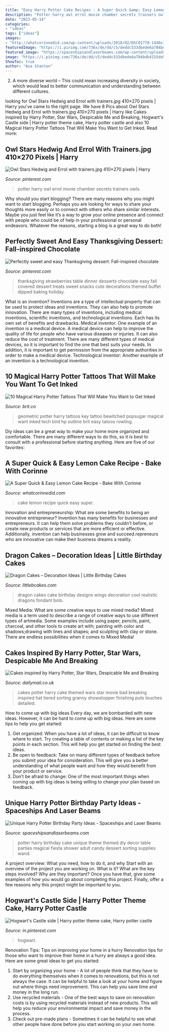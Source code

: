 ```yaml
---
title: "Easy Harry Potter Cake Recipes : A Super Quick &amp; Easy Lemon Cake Recipe"
description: "Potter harry owl errol movie chamber secrets trainers owls"
date: "2023-05-14"
categories:
- "ideas"
tags: ["ideas"]
images:
- "http://whatcorinnedid.com/wp-content/uploads/2018/02/DSC01778-1440x1080-1440x1080.jpg"
featuredImage: "https://i.pinimg.com/736x/de/dd/c5/deddc533dbede6a784bdb4155de552c2--chamber-of-secrets-movie.jpg"
featured_image: "https://spaceshipsandlaserbeams.com/wp-content/uploads/2015/09/unique-harry-potter-birthday-party-ideas.jpg"
image: "https://i.pinimg.com/736x/de/dd/c5/deddc533dbede6a784bdb4155de552c2--chamber-of-secrets-movie.jpg"
ShowToc: true
author: "Asa Stanton"
---
```



2. A more diverse world – This could mean increasing diversity in society, which would lead to better communication and understanding between different cultures.

	

		
looking for Owl Stars Hedwig and Errol with trainers.jpg 410×270 pixels | Harry you've came to the right page. We have 8 Pics about Owl Stars Hedwig and Errol with trainers.jpg 410×270 pixels | Harry like Cakes inspired by Harry Potter, Star Wars, Despicable Me and Breaking, Hogwart&#039;s Castle side | Harry potter theme cake, Harry potter castle and also 10 Magical Harry Potter Tattoos That Will Make You Want to Get Inked. Read more:
		
    
## Owl Stars Hedwig And Errol With Trainers.jpg 410×270 Pixels | Harry

<img loading=lazy src="https://i.pinimg.com/736x/de/dd/c5/deddc533dbede6a784bdb4155de552c2--chamber-of-secrets-movie.jpg" onerror="this.onerror=null;this.src='https://tse2.mm.bing.net/th?id=OIP.fNkZumlX3BF47GwzJM2LegAAAA&amp;pid=15.1';" alt="Owl Stars Hedwig and Errol with trainers.jpg 410×270 pixels | Harry">

_Source: pinterest.com_

>potter harry owl errol movie chamber secrets trainers owls. 

	

Why should you start blogging?
There are many reasons why you might want to start blogging. Perhaps you are looking for ways to share your thoughts more easily or to connect with others who share similar interests. Maybe you just feel like it’s a way to grow your online presence and connect with people who could be of help in your professional or personal endeavors. Whatever the reasons, starting a blog is a great way to do both!

    
## Perfectly Sweet And Easy Thanksgiving Dessert: Fall-inspired Chocolate

<img loading=lazy src="https://i.pinimg.com/originals/da/60/4a/da604a8ca4dc470dc70df300dab0131d.jpg" onerror="this.onerror=null;this.src='https://tse4.mm.bing.net/th?id=OIP.6IWm7xFGxI9N5GRnZf8kyQHaKQ&amp;pid=15.1';" alt="Perfectly sweet and easy Thanksgiving dessert: Fall-inspired chocolate">

_Source: pinterest.com_

>thanksgiving strawberries table dinner desserts chocolate easy fall covered dessert treats sweet snacks cute decorations themed buffet dipped baking holiday. 

	

What is an invention?
Inventions are a type of intellectual property that can be used to protect ideas and inventions. They can also help to promote innovation. There are many types of inventions, including medical inventions, scientific inventions, and technological inventions. Each has its own set of benefits and drawbacks.
Medical inventor: 
One example of an invention is a medical device. A medical device can help to improve the quality of life for people who have various diseases or injuries. It can also reduce the cost of treatment. 
There are many different types of medical devices, so it is important to find the one that best suits your needs. In addition, it is important to get permission from the appropriate authorities in order to make a medical device. 
Technological inventor: 
Another example of an invention is a technological invention.

    
## 10 Magical Harry Potter Tattoos That Will Make You Want To Get Inked

<img loading=lazy src="https://assets.rebelmouse.io/eyJhbGciOiJIUzI1NiIsInR5cCI6IkpXVCJ9.eyJpbWFnZSI6Imh0dHBzOi8vd3d3LmJyaXQuY28vbWVkaWEtbGlicmFyeS9leUpoYkdjaU9pSklVekkxTmlJc0luUjVjQ0k2SWtwWFZDSjkuZXlKcGJXRm5aU0k2SW1oMGRIQnpPaTh2WVhOelpYUnpMbkppYkM1dGN5OHlNVFl6TlRFMU1pOXZjbWxuYVc0dWFuQm5JaXdpWlhod2FYSmxjMTloZENJNk1UWTJNRGcxT0RVM00zMC5PLWxuRjVZV0MzQ3ZoX0Z4VHpieHlldmhJOFl6QUotX29DbFRWNWJIZ2NvL2ltYWdlLmpwZz93aWR0aD05ODAiLCJleHBpcmVzX2F0IjoxNjMxMzEwMzEyfQ.XQTMxU2G0C4Su7LReN9X_X5fkaIwpbq052U9grFeklg/img.jpg?width=2000&amp;height=2000" onerror="this.onerror=null;this.src='https://tse4.mm.bing.net/th?id=OIP.N0ZcT2JFX2EZl1lb9Of2yQHaHa&amp;pid=15.1';" alt="10 Magical Harry Potter Tattoos That Will Make You Want to Get Inked">

_Source: brit.co_

>geometric potter harry tattoos key tattoo bewitched popsugar magical want inked tech bird hp outline brit easy tatoos rowling. 

	

Diy ideas can be a great way to make your home more organized and comfortable. There are many different ways to do this, so it is best to consult with a professional before starting anything. Here are five of our favorites: 

    
## A Super Quick &amp; Easy Lemon Cake Recipe - Bake With Corinne

<img loading=lazy src="http://whatcorinnedid.com/wp-content/uploads/2018/02/DSC01778-1440x1080-1440x1080.jpg" onerror="this.onerror=null;this.src='https://tse1.mm.bing.net/th?id=OIP.y2jNUWcAAQmHJlSBiJtfgQHaFj&amp;pid=15.1';" alt="A Super Quick &amp; Easy Lemon Cake Recipe - Bake With Corinne">

_Source: whatcorinnedid.com_

>cake lemon recipe quick easy super. 

	

Innovation and entrepreneurship: What are some benefits to being an innovative entrepreneur?
Invention has many benefits for businesses and entrepreneurs. It can help them solve problems they couldn’t before, or create new products or services that are more efficient or effective. Additionally, invention can help businesses grow and succeed.repreneurs who are innovative can make their business dreams a reality.

    
## Dragon Cakes – Decoration Ideas | Little Birthday Cakes

<img loading=lazy src="http://www.littlebcakes.com/wp-content/uploads/2013/08/Dragon-Cake.jpg" onerror="this.onerror=null;this.src='https://tse2.mm.bing.net/th?id=OIP.dN9AVJ2hXeSdbZrWBD3H9wHaFw&amp;pid=15.1';" alt="Dragon Cakes – Decoration Ideas | Little Birthday Cakes">

_Source: littlebcakes.com_

>dragon cakes cake birthday designs wings decoration cool realistic dragons fondant bolo. 

	

Mixed Media: What are some creative ways to use mixed media?
Mixed media is a term used to describe a range of creative ways to use different types of artmedia. Some examples include using paper, pencils, paint, charcoal, and other tools to create art with; painting with color and shadows;drawing with lines and shapes; and sculpting with clay or stone. There are endless possibilities when it comes to Mixed Media!

    
## Cakes Inspired By Harry Potter, Star Wars, Despicable Me And Breaking

<img loading=lazy src="https://i.dailymail.co.uk/i/pix/2015/09/24/13/2CB4441100000578-3247508-image-a-17_1443096474078.jpg" onerror="this.onerror=null;this.src='https://tse1.mm.bing.net/th?id=OIP.Y138U7N-6XapIEX8fLmhrAHaLh&amp;pid=15.1';" alt="Cakes inspired by Harry Potter, Star Wars, Despicable Me and Breaking">

_Source: dailymail.co.uk_

>cakes potter harry cake themed wars star movie bad breaking inspired hat tiered sorting granny showstopper finishing puts touches detailed. 

	

How to come up with big ideas
Every day, we are bombarded with new ideas. However, it can be hard to come up with big ideas. Here are some tips to help you get started: 
1. Get organized: When you have a lot of ideas, it can be difficult to know where to start. Try creating a table of contents or making a list of the key points in each section. This will help you get started on finding the best ideas. 
2. Be open to feedback: Take on many different types of feedback before you submit your idea for consideration. This will give you a better understanding of what people want and how they would benefit from your product or service. 
3. Don’t be afraid to change: One of the most important things when coming up with big ideas is being willing to change your plan based on feedback.

    
## Unique Harry Potter Birthday Party Ideas - Spaceships And Laser Beams

<img loading=lazy src="https://spaceshipsandlaserbeams.com/wp-content/uploads/2015/09/unique-harry-potter-birthday-party-ideas.jpg" onerror="this.onerror=null;this.src='https://tse4.mm.bing.net/th?id=OIP.UPIsSiYbKBxmbQihUKJMWAHaLH&amp;pid=15.1';" alt="Unique Harry Potter Birthday Party Ideas - Spaceships and Laser Beams">

_Source: spaceshipsandlaserbeams.com_

>potter harry birthday cake unique theme themed diy decor table parties magical fiesta shower adult candy dessert sorting supplies wand. 

	

A project overview: What you need, how to do it, and why
Start with an overview of the project you are working on. What is it? What are the key steps involved? Why are they important? Once you have that, give some examples of how you would go about completing this project. Finally, offer a few reasons why this project might be important to you.

    
## Hogwart&#039;s Castle Side | Harry Potter Theme Cake, Harry Potter Castle

<img loading=lazy src="https://i.pinimg.com/736x/54/0d/4e/540d4e55e8f7c9780ab7050aff63b31a--art-pieces-castles.jpg" onerror="this.onerror=null;this.src='https://tse4.mm.bing.net/th?id=OIP.FTnuwWyeR-Y1AgRVTovIXwAAAA&amp;pid=15.1';" alt="Hogwart&#039;s Castle side | Harry potter theme cake, Harry potter castle">

_Source: in.pinterest.com_

>hogwart. 

	

Renovation Tips: Tips on improving your home in a hurry
Renovation tips for those who want to improve their home in a hurry are always a good idea. Here are some great ideas to get you started: 
 1. Start by organizing your home - A lot of people think that they have to do everything themselves when it comes to renovations, but this is not always the case. It can be helpful to take a look at your home and figure out where things need improvement. This can help you save time and money in the long run. 
2. Use recycled materials - One of the best ways to save on renovation costs is by using recycled materials instead of new products. This will help you reduce your environmental impact and save money in the process. 
3. Check out pre-made plans - Sometimes it can be helpful to see what other people have done before you start working on your own home.


